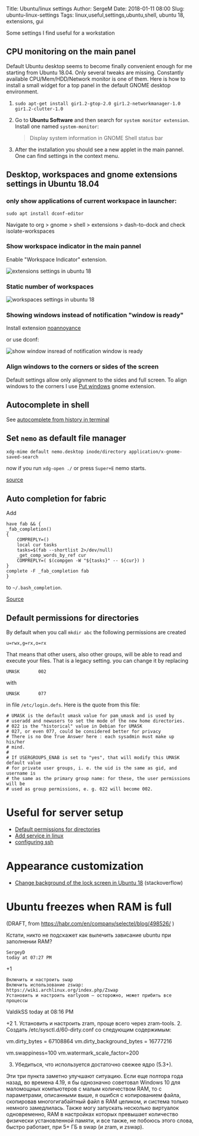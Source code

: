 Title: Ubuntu/linux settings
Author: SergeM
Date: 2018-01-11 08:00
Slug: ubuntu-linux-settings
Tags: linux,useful,settings,ubuntu,shell, ubuntu 18, extensions, gui


Some settings I find useful for a workstation

## CPU monitoring on the main panel
Default Ubuntu desktop seems to become finally convenient enough for me starting from Ubuntu 18.04. 
Only several tweaks are missing.
Constantly available CPU/Mem/HDD/Network monitor is one of them.
Here is how to install a small widget for a top panel in the default GNOME desktop environment.

1. ```sudo apt-get install gir1.2-gtop-2.0 gir1.2-networkmanager-1.0  gir1.2-clutter-1.0```

2. Go to **Ubuntu Software** and then search for `system monitor extension`. Install one named `system-monitor`: 

    >  Display system information in GNOME Shell status bar

3. After the installation you should see a new applet in the main pannel. One can find settings in the context menu.


## Desktop, workspaces and gnome extensions settings in Ubuntu 18.04
### only show applications of current workspace in launcher:

```
sudo apt install dconf-editor
```

Navigate to org > gnome > shell > extensions > dash-to-dock and check isolate-workspaces

### Show workspace indicator in the main pannel

Enable "Workspace Indicator" extension.

<img src="media/2018-01-ubuntu-linux-settings/extensions_settings.png" alt="extensions settings in ubuntu 18"/>

### Static number of workspaces

<img src="media/2018-01-ubuntu-linux-settings/workspaces_settings.png" alt="workspaces settings in ubuntu 18"/>

### Showing windows instead of notification "window is ready"

Install extension [noannoyance](https://extensions.gnome.org/extension/1236/noannoyance/)

or use dconf:

![show window insread of notification window is ready](media/2018-01-ubuntu-linux-settings/dconf-auto-raise.png)

### Align windows to the corners or sides of the screen

Default settings allow only alignment to the sides and full screen.
To align windows to the corners I use [Put windows](https://extensions.gnome.org/extension/39/put-windows/) gnome  extension.

## Autocomplete in shell
See [autocomplete from history in terminal](/autocomplete-from-history-in-terminal.html)



## Set `nemo` as default file manager 
```
xdg-mime default nemo.desktop inode/directory application/x-gnome-saved-search
```

now if you run `xdg-open ./` or press `Super+E` nemo starts.

[source](http://www.fandigital.com/2013/01/set-nemo-default-file-manager-ubuntu.html)


## Auto completion for fabric
Add 
```
have fab && {
_fab_completion()
{
    COMPREPLY=() 
    local cur tasks
    tasks=$(fab --shortlist 2>/dev/null)
    _get_comp_words_by_ref cur
    COMPREPLY=( $(compgen -W "${tasks}" -- ${cur}) )
}
complete -F _fab_completion fab
}
```

to `~/.bash_completion`.

[Source](http://evans.io/legacy/posts/bash-tab-completion-fabric-ubuntu/)


## Default permissions for directories
By default when you call `mkdir abc` the following permissions are created 
```
u=rwx,g=rx,o=rx
```

That means that other users, also other groups, will be able to read and execute your files. That is a legacy setting. you can change it by replacing
```
UMASK       002 
```
with 
```
UMASK       077
```
in file `/etc/login.defs`. Here is the quote from this file:
```
# UMASK is the default umask value for pam_umask and is used by
# useradd and newusers to set the mode of the new home directories.
# 022 is the "historical" value in Debian for UMASK
# 027, or even 077, could be considered better for privacy
# There is no One True Answer here : each sysadmin must make up his/her
# mind.
#
# If USERGROUPS_ENAB is set to "yes", that will modify this UMASK default value
# for private user groups, i. e. the uid is the same as gid, and username is
# the same as the primary group name: for these, the user permissions will be
# used as group permissions, e. g. 022 will become 002.

```


# Useful for server setup
* [Default permissions for directories](#default-permissions-for-directories)
* [Add service in linux](add-service-in-linux.html)
* [configuring ssh](/ssh-cheatsheet.html)


# Appearance customization
* [Change background of the lock screen in Ubuntu 18](https://askubuntu.com/questions/1042942/how-to-change-ubuntu-budgie-login-screen-background) (stackoverflow)


# Ubuntu freezes when RAM is full

(DRAFT, from https://habr.com/en/company/selectel/blog/498526/ )

Кстати, никто не подскажет как вылечить зависание ubuntu при заполнении RAM?

    SergeyD
    today at 07:27 PM

+1

    Включить и настроить swap
    Включить использование zswap: https://wiki.archlinux.org/index.php/Zswap
    Установить и настроить earlyoom — осторожно, может прибить все процессы

ValdikSS
today at 08:16 PM

+2 1. Установить и настроить zram, проще всего через zram-tools.
2. Создать /etc/sysctl.d/60-dirty.conf со следующим содержимым:

vm.dirty_bytes = 67108864
vm.dirty_background_bytes = 16777216

vm.swappiness=100
vm.watermark_scale_factor=200


3. Убедиться, что используется достаточно свежее ядро (5.3+).

Эти три пункта заметно улучшают ситуацию. Если еще полтора года назад, во времена 4.19, я бы однозначно советовал Windows 10 для маломощных компьютеров с малым количеством RAM, то с параметрами, описанными выше, я ошибся с копированием файла, скопировав многогигабайтный файл в RAM целиком, и система только немного замедлилась. Также могу запускать несколько виртуалок одновременно, RAM в настройках которых превышает количество физически установленной памяти, и все также, не побоюсь этого слова, быстро работает, при 5+ ГБ в swap (и zram, и zswap).
